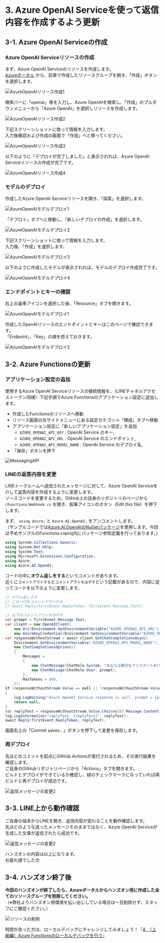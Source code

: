 # 3. Azure OpenAI Serviceを使って返信内容を作成するよう更新
## 3-1. Azure OpenAI Serviceの作成
### Azure OpenAI Serviceリソースの作成
まず、Azure OpenAI Serviceのリソースを作成します。  
[Azureポータル](https://portal.azure.com) から、前章で作成したリソースグループを開き、「作成」ボタンを選択します。

![AzureOpenAIリソース作成1](images/create_azureopenai_1.png)

検索バーに「openai」等を入力し、Azure OpenAIを検索し、「作成」のプルダウンメニューから「Azure OpenAI」を選択しリソースを作成します。

![AzureOpenAIリソース作成2](images/create_azureopenai_2.png)

下記スクリーンショットに倣って情報を入力します。  
入力後確認および作成の画面で「作成」へと移ってください。

![AzureOpenAIリソース作成3](images/create_azureopenai_3.png)

以下のように「デプロイが完了しました」と表示されれば、Azure OpenAI Serviceリソースの作成が完了です。

![AzureOpenAIリソース作成4](images/create_azureopenai_4.png)

### モデルのデプロイ
作成したAzure OpenAI Serviceリソースを開き、「探索」を選択します。

![AzureOpenAIモデルデプロイ1](images/deploy_azureopenai_1.png)

「デプロイ」タブへと移動し、「新しいデプロイの作成」を選択します。

![AzureOpenAIモデルデプロイ2](images/deploy_azureopenai_2.png)

下記スクリーンショットに倣って情報を入力します。  
入力後、「作成」を選択します。

![AzureOpenAIモデルデプロイ3](images/deploy_azureopenai_3.png)

以下のように作成したモデルが表示されれば、モデルのデプロイ作成完了です。

![AzureOpenAIモデルデプロイ4](images/deploy_azureopenai_4.png)

### エンドポイントとキーの確認
右上の歯車アイコンを選択した後、「Resource」タブを開きます。

![AzureOpenAIモデルデプロイ1](images/check_azureopenai_key_1.png)

作成したOpenAIリソースのエンドポイントとキーはこのページで確認できます。  
「Endpoint」、「Key」の値を控えておきます。

![AzureOpenAIモデルデプロイ2](images/check_azureopenai_key_2.png)

## 3-2. Azure Functionsの更新
### アプリケーション設定の追加
使用するAzure OpenAI Serviceリソースの接続情報を、（LINEチャネルアクセストークン同様）下記手順でAzure Functionsのアプリケーション設定に追加します。

- 作成したFunctionsのリソースへ移動
- リソース画面の左サイドメニューにある設定カテゴリ→「構成」タブへ移動
- アプリケーション設定に「新しいアプリケーション設定」を追加
  - `AZURE_OPENAI_API_KEY` : OpenAI Service のキー,
  - `AZURE_OPENAI_API_URL` : OpenAI Service のエンドポイント,
  - `AZURE_OPENAI_API_MODEL_NAME` : OpenAI Service のデプロイ名,
- 「保存」ボタンを押下

![MessagingAPI](images/setting_env_variables_1.png)

### LINEの返答内容を変更
LINEトークルームへ送信されたメッセージに対して、Azure OpenAI Serviceを介して返答内容を作成するように変更します。  
ソースコードを変更するため、GitHub上の自身のリポジトリのページから `/Functions/Webhook.cs` を開き、鉛筆アイコンのボタン（Edit this file）を押下します。

まず、 `using Azure;` と `Azure.AI.OpenAI;` をアンコメントします。  
（サンプルコードでは[Azure.AI.OpenAIのNuGetパッケージ](https://www.nuget.org/packages/Azure.AI.OpenAI)を使用します。今回は予めサンプルのFunctions.csproj内にパッケージ参照定義を行ってあります。）

```cs
using System.Collections.Generic;
using System.Net.Http;
using System.Text;
using Microsoft.Extensions.Configuration;
using Azure;
using Azure.AI.OpenAI;
```

コードの中に**オウム返しをする**というコメントがあります。  
近くに`コメントアウトする`と`コメントアウトをはずす`という記載があるので、内容に従ってコードを以下のように変更します。

```cs
// オウム返しする
// この一行をコメントアウトする
// await Reply(firstEvent.ReplyToken, firstEvent.Message.Text);

// 以下のコメントアウトをはずす
var prompt = firstEvent.Message.Text;
var client = new OpenAIClient(
    new Uri(Environment.GetEnvironmentVariable("AZURE_OPENAI_API_URL")),
    new AzureKeyCredential(Environment.GetEnvironmentVariable("AZURE_OPENAI_API_KEY")));
var responseWithoutStream = await client.GetChatCompletionsAsync(
    Environment.GetEnvironmentVariable("AZURE_OPENAI_API_MODEL_NAME"),
    new ChatCompletionsOptions()
    {
        Messages =
        {
            new ChatMessage(ChatRole.System, "あなたは親切なアシスタントAIです。"),
            new ChatMessage(ChatRole.User, prompt),
        },
        MaxTokens = 800,
    });
if (responseWithoutStream.Value == null || !responseWithoutStream.Value.Choices.Any())
{
    log.LogWarning("Azure OpenAI Service response is null. prompt = {prompt}", prompt);
    return null;
}
var replyText = responseWithoutStream.Value.Choices[0].Message.Content;
log.LogInformation("replyText: {replyText}", replyText);
await Reply(firstEvent.ReplyToken, replyText);
```

画面右上の「Commit saves...」ボタンを押下して変更を保存します。

### 再デプロイ
先ほどのコミットを起点にGitHub Actionsが実行されるため、その実行結果を確認します。  
ご自身のGitHubリポジトリページから「Actions」タブを開きます。  
ビルドとデプロイができているか確認し、緑のチェックマークになっていれば再ビルドと再デプロイが成功です。

![返信メッセージの変更2](images/reply_change_2.png)

## 3-3. LINE上から動作確認
ご自身の端末からLINEを開き、返信内容が変わることを動作確認します。  
先ほどのような送ったメッセージそのままではなく、Azure OpenAI Serviceが生成した文章が返信されたら成功です。

![返信メッセージの変更2](images/reply_change_3.png)

ハンズオンの内容は以上になります。  
お疲れ様でした:blush:

## 3-4. ハンズオン終了後
**今回のハンズオンが終了したら、Azureポータルからハンズオン用に作成した全てのリソースグループを削除してください。**  
（※弊社よりハンズオン用環境を払い出ししている場合は一旦削除せず、スタッフにご確認ください。）

![リソースの削除](images/delete_resourcegroup_1.png)

時間が余った方は、ローカルデバッグにチャレンジしてみましょう！「[4. （上級編）Azure Functionsのローカルデバッグを行う](./4-debug.md)」

